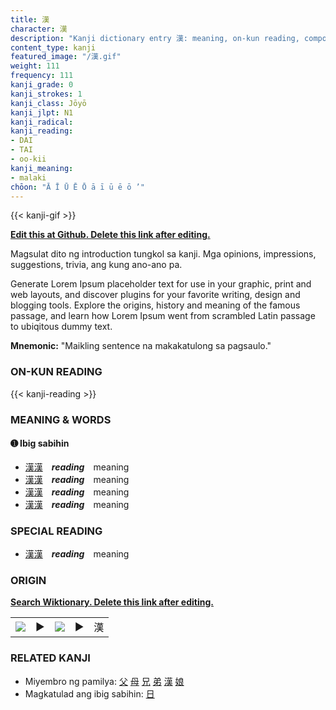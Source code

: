 ```yaml
---
title: 漢
character: 漢
description: "Kanji dictionary entry 漢: meaning, on-kun reading, compounds, origin, related kanji"
content_type: kanji
featured_image: "/漢.gif"
weight: 111
frequency: 111
kanji_grade: 0
kanji_strokes: 1
kanji_class: Jōyō
kanji_jlpt: N1
kanji_radical: 
kanji_reading: 
- DAI
- TAI
- oo-kii
kanji_meaning:
- malaki
chōon: "Ā Ī Ū Ē Ō ā ī ū ē ō ’"
---
```

[//]: # (Don't edit the line below. Kanji animated GIF code is automatically generated.)
{{< kanji-gif >}}

[//]: # (Edit below this line.)

**[Edit this at Github. Delete this link after editing.](https://github.com/tim0g/tim/tree/main/content/kanji/漢/index.md)**

Magsulat dito ng introduction tungkol sa kanji. Mga opinions, impressions, suggestions, trivia, ang kung ano-ano pa.

Generate Lorem Ipsum placeholder text for use in your graphic, print and web layouts, and discover plugins for your favorite writing, design and blogging tools. Explore the origins, history and meaning of the famous passage, and learn how Lorem Ipsum went from scrambled Latin passage to ubiqitous dummy text.
 
**Mnemonic:** "Maikling sentence na makakatulong sa pagsaulo."

### ON-KUN READING

[//]: # (Don't edit the line below. ON-KUN READING code is automatically generated.)
{{< kanji-reading >}}

### MEANING & WORDS

#### ➊ **Ibig sabihin**
  - [漢](../漢)[漢](../漢)　***reading***　meaning
  - [漢](../漢)[漢](../漢)　***reading***　meaning
  - [漢](../漢)[漢](../漢)　***reading***　meaning
  - [漢](../漢)[漢](../漢)　***reading***　meaning

### SPECIAL READING
  - [漢](../漢)[漢](../漢)　***reading***　meaning

### ORIGIN

**[Search Wiktionary. Delete this link after editing.](https://wiktionary.org/wiki/漢)**
<table class="kanji-table"><tr><td>
<img src="60px-漢-bronze.svg.png">
</td><td>▶</td><td>
<img src="60px-漢-oracle.svg.png">
</td><td>▶</td>
<td class="kanji-origin">漢</td>
</tr></table>

### RELATED KANJI
- Miyembro ng pamilya: [父](../父) [母](../母) [兄](../兄) [弟](../弟) [漢](../漢) [娘](../娘)
- Magkatulad ang ibig sabihin: [日](../日)
